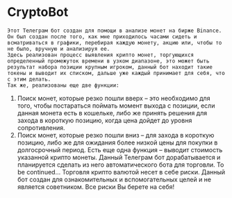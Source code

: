 # CryptoBot
	Этот Телеграм бот создан для помощи в анализе монет на бирже Binance.
	Он был создан после того, как мне приходилось часами сидеть и всматриваться в графики, перебирая каждую монету, акцию или, чтобы то не было, вручную и анализируя ее. 
	Здесь реализован процесс выявления крипто монет, торгующихся определенный промежуток времени в узком диапазоне, это может быть результат набора позиции крупным игроком, данный бот находит такие токены и выводит их списком, дальше уже каждый принимает для себя, что с этим делать.
	Так же, реализованы еще две функции:
1)	Поиск монет, которые резко пошли вверх – это необходимо для того, чтобы постараться поймать момент выхода с позиции, если данная монета есть в кошельке, либо же принять решения для захода в короткую позицию, когда цена дойдет до уровня сопротивления.
2)	Поиск монет, которые резко пошли вниз – для захода в короткую позицию, либо же для ожидания более низкой цены для покупки в долгосрочный период.
	Есть еще одна функция – выводит стоимость указанной крипто монеты.
	Данный Телеграм бот дорабатывается и планируется сделать из него автоматического бота для торговли.
	To be continued…
	Торговля крипто валютой несет в себе риски.
	Данный бот создан для ознакомительных и вспомогательных целей и не является советником. Все риски Вы берете на себя! 

